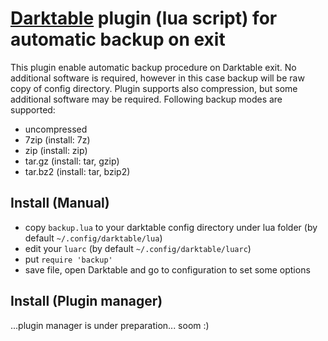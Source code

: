 # [Darktable](darktable.org) plugin (lua script) for automatic backup on exit

This plugin enable automatic backup procedure on Darktable exit. No additional software is required, however in this case backup will be raw copy of config directory. Plugin supports also compression, but some additional software may be required. Following backup modes are supported:

- uncompressed
- 7zip (install: 7z)
- zip (install: zip)
- tar.gz (install: tar, gzip)
- tar.bz2 (install: tar, bzip2)

## Install (Manual)
- copy `backup.lua` to your darktable config directory under lua folder (by default `~/.config/darktable/lua`) 
- edit your `luarc` (by default `~/.config/darktable/luarc`)
- put `require 'backup'`
- save file, open Darktable and go to configuration to set some options

## Install (Plugin manager)

...plugin manager is under preparation... soom :)
